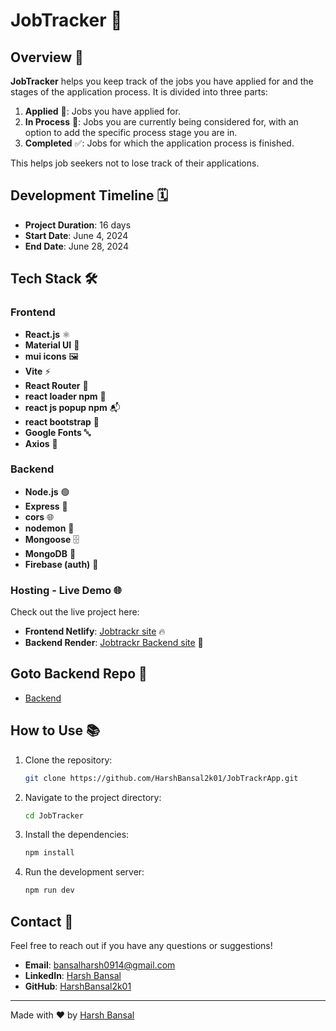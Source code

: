 

# JobTracker 🚀

## Overview 🎯

**JobTracker** helps you keep track of the jobs you have applied for and the stages of the application process. It is divided into three parts:

1. **Applied** 📄: Jobs you have applied for.
2. **In Process** 🔄: Jobs you are currently being considered for, with an option to add the specific process stage you are in.
3. **Completed** ✅: Jobs for which the application process is finished.

This helps job seekers not to lose track of their applications.

## Development Timeline 🗓️

- **Project Duration**: 16 days
- **Start Date**: June 4, 2024
- **End Date**: June 28, 2024

## Tech Stack 🛠️

### Frontend

- **React.js** ⚛️
- **Material UI** 🎨
- **mui icons** 🖼️
- **Vite** ⚡
- **React Router** 🧭
- **react loader npm** 🔄
- **react js popup npm** 📬
- **react bootstrap** 💅
- **Google Fonts** 🔤
- **Axios** 📡

### Backend

- **Node.js** 🟢
- **Express** 🚂
- **cors** 🌐
- **nodemon** 🐾
- **Mongoose** 🗄️
- **MongoDB** 🍃
- **Firebase (auth)** 🔐

### Hosting - Live Demo 🌐

Check out the live project here:

- **Frontend Netlify**: [Jobtrackr site](https://jobtrackrapp.netlify.app/) 🔥
- **Backend Render**: [Jobtrackr Backend site](https://jobtrackrapp.onrender.com/) 🚀

## Goto Backend Repo 🎯

- [Backend](https://github.com/HarshBansal2k01/JobTrackrAppBE)

## How to Use 📚

1. Clone the repository:
   ```bash
   git clone https://github.com/HarshBansal2k01/JobTrackrApp.git
   ```

2. Navigate to the project directory:
   ```bash
   cd JobTracker
   ```

3. Install the dependencies:
   ```bash
   npm install
   ```

4. Run the development server:
   ```bash
   npm run dev
   ```

## Contact 📧

Feel free to reach out if you have any questions or suggestions!

- **Email**: bansalharsh0914@gmail.com
- **LinkedIn**: [Harsh Bansal](https://www.linkedin.com/in/harsh-bansal-7441331b6/)
- **GitHub**: [HarshBansal2k01](https://github.com/HarshBansal2k01)

---

Made with ❤️ by [Harsh Bansal](https://github.com/HarshBansal2k01)
```

